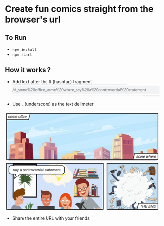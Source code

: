 # Create fun comics straight from the browser's url


## To Run
* `npm install`
* `npm start`


## How it works ?

* Add text after the <bold>#</bold> (hashtag) fragment 
<img src="./screenshot/first.png"></img>

* Use <bold>_</bold> (underscore) as the text delimeter 

<img src="./screenshot/second.png">

* Share the entire URL with your friends